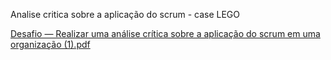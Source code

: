 Analise critica sobre a aplicação do scrum - case LEGO

[Desafio — Realizar uma análise crítica sobre a aplicação do scrum em uma organização (1).pdf](https://github.com/IsabelMengarelli/analise-critica-scrum/files/12825289/Desafio.Realizar.uma.analise.critica.sobre.a.aplicacao.do.scrum.em.uma.organizacao.1.pdf)
